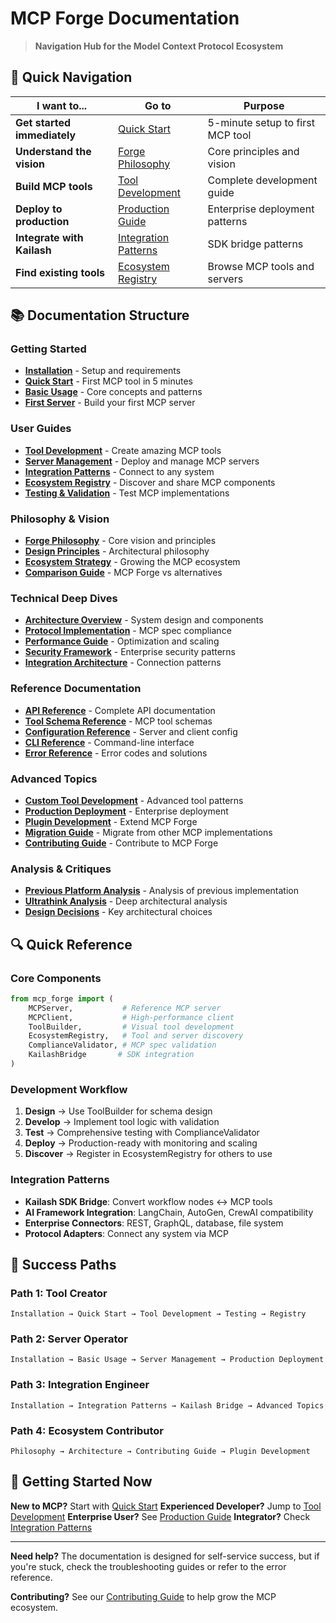 # MCP Forge Documentation

> **Navigation Hub for the Model Context Protocol Ecosystem**

## 🎯 Quick Navigation

| I want to... | Go to | Purpose |
|--------------|-------|---------|
| **Get started immediately** | [Quick Start](getting-started/quick-start.md) | 5-minute setup to first MCP tool |
| **Understand the vision** | [Forge Philosophy](philosophy/forge-philosophy.md) | Core principles and vision |
| **Build MCP tools** | [Tool Development](user-guides/tool-development.md) | Complete development guide |
| **Deploy to production** | [Production Guide](advanced/production-deployment.md) | Enterprise deployment patterns |
| **Integrate with Kailash** | [Integration Patterns](user-guides/integration-patterns.md) | SDK bridge patterns |
| **Find existing tools** | [Ecosystem Registry](user-guides/ecosystem-registry.md) | Browse MCP tools and servers |

## 📚 Documentation Structure

### **Getting Started**
- **[Installation](getting-started/installation.md)** - Setup and requirements
- **[Quick Start](getting-started/quick-start.md)** - First MCP tool in 5 minutes
- **[Basic Usage](getting-started/basic-usage.md)** - Core concepts and patterns
- **[First Server](getting-started/first-server.md)** - Build your first MCP server

### **User Guides**
- **[Tool Development](user-guides/tool-development.md)** - Create amazing MCP tools
- **[Server Management](user-guides/server-management.md)** - Deploy and manage MCP servers
- **[Integration Patterns](user-guides/integration-patterns.md)** - Connect to any system
- **[Ecosystem Registry](user-guides/ecosystem-registry.md)** - Discover and share MCP components
- **[Testing & Validation](user-guides/testing-validation.md)** - Test MCP implementations

### **Philosophy & Vision**
- **[Forge Philosophy](philosophy/forge-philosophy.md)** - Core vision and principles
- **[Design Principles](philosophy/design-principles.md)** - Architectural philosophy
- **[Ecosystem Strategy](philosophy/ecosystem-strategy.md)** - Growing the MCP ecosystem
- **[Comparison Guide](philosophy/comparison-guide.md)** - MCP Forge vs alternatives

### **Technical Deep Dives**
- **[Architecture Overview](technical/architecture-overview.md)** - System design and components
- **[Protocol Implementation](technical/protocol-implementation.md)** - MCP spec compliance
- **[Performance Guide](technical/performance-guide.md)** - Optimization and scaling
- **[Security Framework](technical/security-framework.md)** - Enterprise security patterns
- **[Integration Architecture](technical/integration-architecture.md)** - Connection patterns

### **Reference Documentation**
- **[API Reference](reference/api-reference.md)** - Complete API documentation
- **[Tool Schema Reference](reference/tool-schema-reference.md)** - MCP tool schemas
- **[Configuration Reference](reference/configuration-reference.md)** - Server and client config
- **[CLI Reference](reference/cli-reference.md)** - Command-line interface
- **[Error Reference](reference/error-reference.md)** - Error codes and solutions

### **Advanced Topics**
- **[Custom Tool Development](advanced/custom-tool-development.md)** - Advanced tool patterns
- **[Production Deployment](advanced/production-deployment.md)** - Enterprise deployment
- **[Plugin Development](advanced/plugin-development.md)** - Extend MCP Forge
- **[Migration Guide](advanced/migration-guide.md)** - Migrate from other MCP implementations
- **[Contributing Guide](advanced/contributing-guide.md)** - Contribute to MCP Forge

### **Analysis & Critiques**
- **[Previous Platform Analysis](critiques/mcp-platform-analysis.md)** - Analysis of previous implementation
- **[Ultrathink Analysis](critiques/ultrathink-mcp-forge.md)** - Deep architectural analysis
- **[Design Decisions](critiques/design-decisions.md)** - Key architectural choices

## 🔍 Quick Reference

### Core Components
```python
from mcp_forge import (
    MCPServer,           # Reference MCP server
    MCPClient,           # High-performance client
    ToolBuilder,         # Visual tool development
    EcosystemRegistry,   # Tool and server discovery
    ComplianceValidator, # MCP spec validation
    KailashBridge       # SDK integration
)
```

### Development Workflow
1. **Design** → Use ToolBuilder for schema design
2. **Develop** → Implement tool logic with validation
3. **Test** → Comprehensive testing with ComplianceValidator
4. **Deploy** → Production-ready with monitoring and scaling
5. **Discover** → Register in EcosystemRegistry for others to use

### Integration Patterns
- **Kailash SDK Bridge**: Convert workflow nodes ↔ MCP tools
- **AI Framework Integration**: LangChain, AutoGen, CrewAI compatibility
- **Enterprise Connectors**: REST, GraphQL, database, file system
- **Protocol Adapters**: Connect any system via MCP

## 🎯 Success Paths

### **Path 1: Tool Creator**
```
Installation → Quick Start → Tool Development → Testing → Registry
```

### **Path 2: Server Operator**
```
Installation → Basic Usage → Server Management → Production Deployment
```

### **Path 3: Integration Engineer**
```
Installation → Integration Patterns → Kailash Bridge → Advanced Topics
```

### **Path 4: Ecosystem Contributor**
```
Philosophy → Architecture → Contributing Guide → Plugin Development
```

## 🚀 Getting Started Now

**New to MCP?** Start with [Quick Start](getting-started/quick-start.md)
**Experienced Developer?** Jump to [Tool Development](user-guides/tool-development.md)
**Enterprise User?** See [Production Guide](advanced/production-deployment.md)
**Integrator?** Check [Integration Patterns](user-guides/integration-patterns.md)

---

**Need help?** The documentation is designed for self-service success, but if you're stuck, check the troubleshooting guides or refer to the error reference.

**Contributing?** See our [Contributing Guide](advanced/contributing-guide.md) to help grow the MCP ecosystem.
